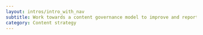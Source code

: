 ```yaml
---
layout: intros/intro_with_nav
subtitle: Work towards a content governance model to improve and report on, outcomes and efficiencies. There are 3 main types of content governance model.
category: Content strategy
---
```

